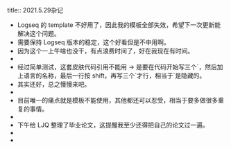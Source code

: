 title:: 2021.5.29杂记

- Logseq 的 template 不好用了，因此我的模板全部失效，希望下一次更新能解决这个问题。
- 需要保持 Logseq 版本的稳定，这个好看但是不中用啊。
- 因为这个一上午啥也没干，有点浪费时间了，好在我现在有时间。
-
- 经过简单测试，这套皮肤代码引用不能用 -> 是要在代码开始写三个\`，然后加上语言的名称，最后一行按 shift，再写三个\`才行，相当于\`是隐藏的。
- 其实还好，总之慢慢来吧。
-
- 目前唯一的痛点就是模板不能使用，其他都还可以忍受，相当于要多做很多重复的事情。
-
- 下午给 LJQ 整理了毕业论文，这提醒我至少还得把自己的论文过一遍。
-
-